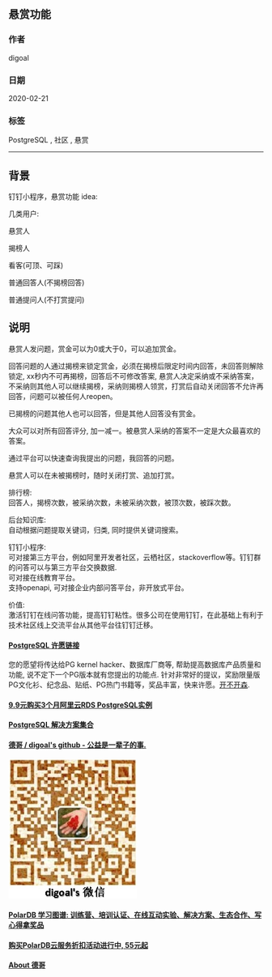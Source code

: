 ## 悬赏功能  
        
### 作者                                                                        
digoal                                                                                                                 
                          
### 日期                                                                                                                 
2020-02-21                                                                                                             
                                                                                                                 
### 标签                                                                                                                 
PostgreSQL , 社区 , 悬赏  
                     
----               
                          
## 背景      
钉钉小程序，悬赏功能 idea:   
  
几类用户:  
  
悬赏人  
  
揭榜人  
  
看客(可顶、可踩)  
  
普通回答人(不揭榜回答)  
  
普通提问人(不打赏提问)  
  
## 说明  
悬赏人发问题，赏金可以为0或大于0，可以追加赏金。  
  
回答问题的人通过揭榜来锁定赏金，必须在揭榜后限定时间内回答，未回答则解除锁定, xx秒内不可再揭榜，回答后不可修改答案, 悬赏人决定采纳或不采纳答案，不采纳则其他人可以继续揭榜，采纳则揭榜人领赏，打赏后自动关闭回答不允许再回答，问题可以被任何人reopen。   
  
已揭榜的问题其他人也可以回答，但是其他人回答没有赏金。   
  
大众可以对所有回答评分, 加一减一。被悬赏人采纳的答案不一定是大众最喜欢的答案。  
  
通过平台可以快速查询我提出的问题，我回答的问题。  
  
悬赏人可以在未被揭榜时，随时关闭打赏、追加打赏。  
  
排行榜:  
回答人，揭榜次数，被采纳次数，未被采纳次数，被顶次数，被踩次数。  
  
后台知识库:  
自动根据问题提取关键词，归类, 同时提供关键词搜索。  
  
钉钉小程序:  
可对接第三方平台，例如阿里开发者社区，云栖社区，stackoverflow等。钉钉群的问答可以与第三方平台交换数据.   
可对接在线教育平台。  
支持openapi, 可对接企业内部问答平台，非开放式平台。  
  
价值:  
激活钉钉在线问答功能，提高钉钉粘性。很多公司在使用钉钉，在此基础上有利于技术社区线上交流平台从其他平台往钉钉迁移。  
  
  
  
  
  
  
  
  
  
  
  
  
  
  
  
  
  
  
  
  
  
  
  
  
  
  
  
  
  
  
  
  
  
  
  
  
  
  
  
  
  
  
  
  
  
  
  
  
  
  
  
  
  
  
#### [PostgreSQL 许愿链接](https://github.com/digoal/blog/issues/76 "269ac3d1c492e938c0191101c7238216")
您的愿望将传达给PG kernel hacker、数据库厂商等, 帮助提高数据库产品质量和功能, 说不定下一个PG版本就有您提出的功能点. 针对非常好的提议，奖励限量版PG文化衫、纪念品、贴纸、PG热门书籍等，奖品丰富，快来许愿。[开不开森](https://github.com/digoal/blog/issues/76 "269ac3d1c492e938c0191101c7238216").  
  
  
#### [9.9元购买3个月阿里云RDS PostgreSQL实例](https://www.aliyun.com/database/postgresqlactivity "57258f76c37864c6e6d23383d05714ea")
  
  
#### [PostgreSQL 解决方案集合](https://yq.aliyun.com/topic/118 "40cff096e9ed7122c512b35d8561d9c8")
  
  
#### [德哥 / digoal's github - 公益是一辈子的事.](https://github.com/digoal/blog/blob/master/README.md "22709685feb7cab07d30f30387f0a9ae")
  
  
![digoal's wechat](../pic/digoal_weixin.jpg "f7ad92eeba24523fd47a6e1a0e691b59")
  
  
#### [PolarDB 学习图谱: 训练营、培训认证、在线互动实验、解决方案、生态合作、写心得拿奖品](https://www.aliyun.com/database/openpolardb/activity "8642f60e04ed0c814bf9cb9677976bd4")
  
  
#### [购买PolarDB云服务折扣活动进行中, 55元起](https://www.aliyun.com/activity/new/polardb-yunparter?userCode=bsb3t4al "e0495c413bedacabb75ff1e880be465a")
  
  
#### [About 德哥](https://github.com/digoal/blog/blob/master/me/readme.md "a37735981e7704886ffd590565582dd0")
  
